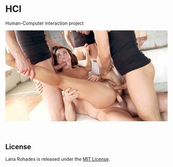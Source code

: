 # HCI
Human-Computer interaction project



<div align="center">
  <img src="./images/lana.jpg" width="700px" />
</div>


<br>
<br>

## License

Lana Rohades is released under the [MIT License](./LICENSE).
